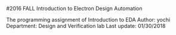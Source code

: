 #2016 FALL Introduction to Electron Design Automation

The programming assignment of Introduction to EDA
Author: yochi
Department: Design and Verification lab
Last update: 01/30/2018
